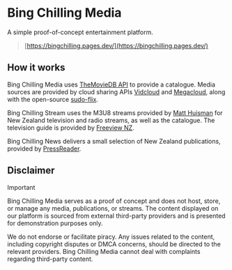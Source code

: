 # Bing Chilling Media
A simple proof-of-concept entertainment platform. 
>[https://bingchilling.pages.dev/](https://bingchilling.pages.dev/)

## How it works

Bing Chilling Media uses [TheMovieDB API](https://developer.themoviedb.org/) to provide a catalogue. Media sources are provided by cloud sharing APIs [Vidcloud](https://rabbitstream.net/) and [Megacloud](https://megacloud.tv/), along with the open-source [sudo-flix](https://pseudo-flix.pro/).

Bing Chilling Stream uses the M3U8 streams provided by [Matt Huisman](https://www.matthuisman.nz/2017/07/new-updated-nz-iptv-files.html) for New Zealand television and radio streams, as well as the catalogue.
The television guide is provided by [Freeview NZ](https://freeviewnz.tv/tvguide/whats-on/?st=streaming/).

Bing Chilling News delivers a small selection of New Zealand publications, provided by [PressReader](https://www.pressreader.com/). 

## Disclaimer

>[!IMPORTANT]
>Bing Chilling Media serves as a proof of concept and does not host, store, or manage any media, publications, or streams. The content displayed on our platform is sourced from external third-party providers and is presented for demonstration purposes only.
>
>We do not endorse or facilitate piracy. Any issues related to the content, including copyright disputes or DMCA concerns, should be directed to the relevant providers. Bing Chilling Media cannot deal with complaints regarding third-party content. 



